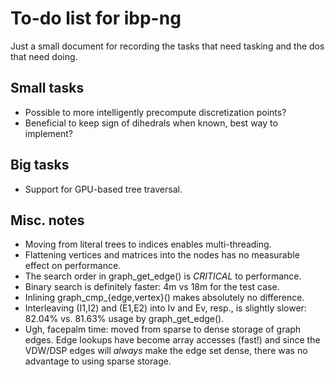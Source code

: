 
# To-do list for ibp-ng

Just a small document for recording the tasks that need tasking and the
dos that need doing.

## Small tasks

 * Possible to more intelligently precompute discretization points?
 * Beneficial to keep sign of dihedrals when known, best way to implement?

## Big tasks

 * Support for GPU-based tree traversal.

## Misc. notes

 * Moving from literal trees to indices enables multi-threading.
 * Flattening vertices and matrices into the nodes has no measurable
   effect on performance.
 * The search order in graph_get_edge() is *CRITICAL* to performance.
 * Binary search is definitely faster: 4m vs 18m for the test case.
 * Inlining graph_cmp_{edge,vertex}() makes absolutely no difference.
 * Interleaving (I1,I2) and (E1,E2) into Iv and Ev, resp., is slightly
   slower: 82.04% vs. 81.63% usage by graph_get_edge().
 * Ugh, facepalm time: moved from sparse to dense storage of graph edges.
   Edge lookups have become array accesses (fast!) and since the VDW/DSP
   edges will *always* make the edge set dense, there was no advantage to
   using sparse storage.

